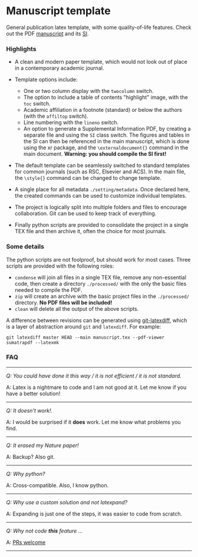 # Manuscript template

General publication latex template, with some quality-of-life features.
Check out the PDF [manuscript](./manuscript.pdf) and its [SI](./manuscript-SI.pdf).

### Highlights

* A clean and modern paper template, which would not look out of
  place in a contemporary academic journal.

* Template options include:

    * One or two column display with the `twocolumn` switch.
    * The option to include a table of contents "highlight" image, 
      with the `toc` switch.
    * Academic affiliation in a footnote (standard) or below the 
      authors (with the `affiltop` switch).
    * Line numbering with the `lineno` switch.
    * An option to generate a Supplemental Information PDF, by
      creating a separate file and using the `SI` class switch.
      The figures and tables in the SI can then be referenced in
      the main manuscript, which is done using the xr package,
      and the `\externaldocument{}` command in the main document.
      **Warning: you should compile the SI first!**

* The default template can be seamlessly switched to standard
  templates for common journals (such as RSC, Elsevier and ACS).
  In the main file, the `\style{}` command can be changed to
  change template.

* A single place for all metadata `./setting/metadata`.
  Once declared here, the created commands can be used to customize
  individual templates.

* The project is logically split into multiple folders and files to
  encourage collaboration. Git can be used to keep track of everything.

* Finally python scripts are provided to consolidate the project in a
  single TEX file and then archive it, often the choice for most
  journals.

### Some details

The python scripts are not foolproof, but should work for most cases.
Three scripts are provided with the following roles:

* `condense` will join all files in a single TEX file,
  remove any non-essential code, then create a directory
  `./processed/` with the only the basic files needed
  to compile the PDF.
* `zip` will create an archive with the basic project 
  files in the `./processed/` directory.
  **No PDF files will be included!**
* `clean` will delete all the output of the above scripts.

A difference between revisions can be generated using 
[git-latexdiff](https://gitlab.com/git-latexdiff/git-latexdiff), which
is a layer of abstraction around `git` and `latexdiff`. For example:

```
git latexdiff master HEAD --main manuscript.tex --pdf-viewer sumatrapdf --latexmk
```

### FAQ

---
*Q: You could have done it this way / it is not efficient / it is not standard.*

A: Latex is a nightmare to code and I am not good at it.
Let me know if you have a better solution!

---
*Q: It doesn't work!.*

A: I would be surprised if it **does** work. Let me know what problems you find.

---
*Q: It erased my Nature paper!*

A: Backup? Also git.

---
*Q: Why python?*

A: Cross-compatible. Also, I know python.

---
*Q: Why use a custom solution and not latexpand?*

A: Expanding is just one of the steps, it was easier to code from scratch.

---
*Q: Why not code **this** feature ...*

A: [PRs welcome](http://makeapullrequest.com/)

---
